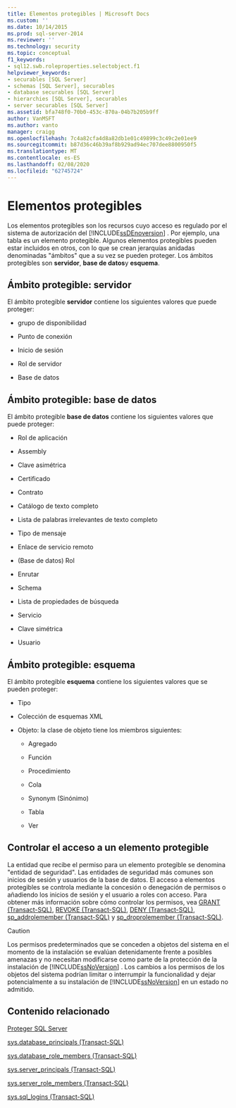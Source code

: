 ```yaml
---
title: Elementos protegibles | Microsoft Docs
ms.custom: ''
ms.date: 10/14/2015
ms.prod: sql-server-2014
ms.reviewer: ''
ms.technology: security
ms.topic: conceptual
f1_keywords:
- sql12.swb.roleproperties.selectobject.f1
helpviewer_keywords:
- securables [SQL Server]
- schemas [SQL Server], securables
- database securables [SQL Server]
- hierarchies [SQL Server], securables
- server securables [SQL Server]
ms.assetid: bfa748f0-70b0-453c-870a-04b7b205b9ff
author: VanMSFT
ms.author: vanto
manager: craigg
ms.openlocfilehash: 7c4a82cfa4d8a82db1e01c49899c3c49c2e01ee9
ms.sourcegitcommit: b87d36c46b39af8b929ad94ec707dee8800950f5
ms.translationtype: MT
ms.contentlocale: es-ES
ms.lasthandoff: 02/08/2020
ms.locfileid: "62745724"
---
```

# <a name="securables"></a>Elementos protegibles
  Los elementos protegibles son los recursos cuyo acceso es regulado por el sistema de autorización del [!INCLUDE[ssDEnoversion](../../includes/ssdenoversion-md.md)] . Por ejemplo, una tabla es un elemento protegible. Algunos elementos protegibles pueden estar incluidos en otros, con lo que se crean jerarquías anidadas denominadas "ámbitos" que a su vez se pueden proteger. Los ámbitos protegibles son **servidor**, **base de datos**y **esquema**.  
  
## <a name="securable-scope-server"></a>Ámbito protegible: servidor  
 El ámbito protegible **servidor** contiene los siguientes valores que puede proteger:  
  
-   grupo de disponibilidad  
  
-   Punto de conexión  
  
-   Inicio de sesión  
  
-   Rol de servidor  
  
-   Base de datos  
  
## <a name="securable-scope-database"></a>Ámbito protegible: base de datos  
 El ámbito protegible **base de datos** contiene los siguientes valores que puede proteger:  
  
-   Rol de aplicación  
  
-   Assembly  
  
-   Clave asimétrica  
  
-   Certificado  
  
-   Contrato  
  
-   Catálogo de texto completo  
  
-   Lista de palabras irrelevantes de texto completo  
  
-   Tipo de mensaje  
  
-   Enlace de servicio remoto  
  
-   (Base de datos) Rol  
  
-   Enrutar  
  
-   Schema  
  
-   Lista de propiedades de búsqueda  
  
-   Servicio  
  
-   Clave simétrica  
  
-   Usuario  
  
## <a name="securable-scope-schema"></a>Ámbito protegible: esquema  
 El ámbito protegible **esquema** contiene los siguientes valores que se pueden proteger:  
  
-   Tipo  
  
-   Colección de esquemas XML  
  
-   Objeto: la clase de objeto tiene los miembros siguientes:  
  
    -   Agregado  
  
    -   Función  
  
    -   Procedimiento  
  
    -   Cola  
  
    -   Synonym (Sinónimo)  
  
    -   Tabla  
  
    -   Ver  
  
## <a name="controlling-access-to-a-securable"></a>Controlar el acceso a un elemento protegible  
 La entidad que recibe el permiso para un elemento protegible se denomina "entidad de seguridad". Las entidades de seguridad más comunes son inicios de sesión y usuarios de la base de datos. El acceso a elementos protegibles se controla mediante la concesión o denegación de permisos o añadiendo los inicios de sesión y el usuario a roles con acceso. Para obtener más información sobre cómo controlar los permisos, vea [GRANT &#40;Transact-SQL&#41;](/sql/t-sql/statements/grant-transact-sql), [REVOKE &#40;Transact-SQL&#41;](/sql/t-sql/statements/revoke-transact-sql), [DENY &#40;Transact-SQL&#41;](/sql/t-sql/statements/deny-transact-sql), [sp_addrolemember &#40;Transact-SQL&#41;](/sql/relational-databases/system-stored-procedures/sp-addrolemember-transact-sql) y [sp_droprolemember &#40;Transact-SQL&#41;](/sql/relational-databases/system-stored-procedures/sp-droprolemember-transact-sql).  
  
> [!CAUTION]  
>  Los permisos predeterminados que se conceden a objetos del sistema en el momento de la instalación se evalúan detenidamente frente a posibles amenazas y no necesitan modificarse como parte de la protección de la instalación de [!INCLUDE[ssNoVersion](../../../includes/ssnoversion-md.md)] . Los cambios a los permisos de los objetos del sistema podrían limitar o interrumpir la funcionalidad y dejar potencialmente a su instalación de [!INCLUDE[ssNoVersion](../../../includes/ssnoversion-md.md)] en un estado no admitido.  
  
## <a name="related-content"></a>Contenido relacionado  
 [Proteger SQL Server](securing-sql-server.md)  
  
 [sys.database_principals &#40;Transact-SQL&#41;](/sql/relational-databases/system-catalog-views/sys-database-principals-transact-sql)  
  
 [sys.database_role_members &#40;Transact-SQL&#41;](/sql/relational-databases/system-catalog-views/sys-database-role-members-transact-sql)  
  
 [sys.server_principals &#40;Transact-SQL&#41;](/sql/relational-databases/system-catalog-views/sys-server-principals-transact-sql)  
  
 [sys.server_role_members &#40;Transact-SQL&#41;](/sql/relational-databases/system-catalog-views/sys-server-role-members-transact-sql)  
  
 [sys.sql_logins &#40;Transact-SQL&#41;](/sql/relational-databases/system-catalog-views/sys-sql-logins-transact-sql)  
  
  
